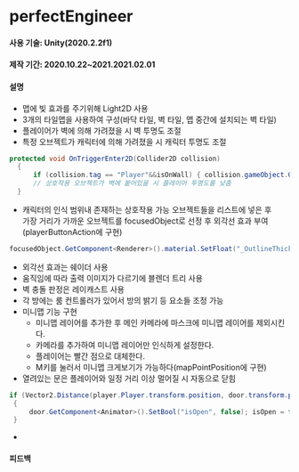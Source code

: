 # perfectEngineer


#### 사용 기술: Unity(2020.2.2f1)
#### 제작 기간: 2020.10.22~2021.2021.02.01



#### 설명
  - 맵에 빛 효과를 주기위해 Light2D 사용
  - 3개의 타일맵을 사용하여 구성(바닥 타일, 벽 타일, 맵 중간에 설치되는 벽 타일)
  - 플레이어가 벽에 의해 가려졌을 시 벽 투명도 조절
  - 특정 오브젝트가 캐릭터에 의해 가려졌을 시 캐릭터 투명도 조절
  ```C#
  protected void OnTriggerEnter2D(Collider2D collision)
    {
        if (collision.tag == "Player"&&isOnWall) { collision.gameObject.GetComponent<SpriteRenderer>().color= new Color(255 / 255f, 255 / 255f, 255 / 255f, 0.5f); }
        // 상호작용 오브젝트가 벽에 붙어있을 시 플레이어 투명도를 낮춤
    }
  
  ```
  - 캐릭터의 인식 범위내 존재하는 상호작용 가능 오브젝트들을 리스트에 넣은 후<br/> 가장 거리가 가까운 오브젝트를 focusedObject로 선정 후 외각선 효과 부여(playerButtonAction에 구현)
  ```C#
  focusedObject.GetComponent<Renderer>().material.SetFloat("_OutlineThickness", 2f);
  ```
  - 외각선 효과는 쉐이더 사용
  - 움직임에 따라 출력 이미지가 다르기에 블렌더 트리 사용
  - 벽 충돌 판정은 레이캐스트 사용
  - 각 방에는 룸 컨트롤러가 있어서 방의 밝기 등 요소들 조정 가능
  - 미니맵 기능 구현
    - 미니맵 레이어를 추가한 후 메인 카메라에 마스크에 미니맵 레이어를 제외시킨다.
    - 카메라를 추가하여 미니맵 레이어만 인식하게 설정한다. 
    - 플레이어는 빨간 점으로 대체한다.
    - M키를 눌러서 미니맵 크게보기가 가능하다(mapPointPosition에 구현)
  - 열려있는 문은 플레이어와 일정 거리 이상 멀어질 시 자동으로 닫힘
  
  ```C#
  if (Vector2.Distance(player.Player.transform.position, door.transform.position) >= 5.2f)
   {
       door.GetComponent<Animator>().SetBool("isOpen", false); isOpen = false;
   }
  
  ```
  - 


#### 피드백
